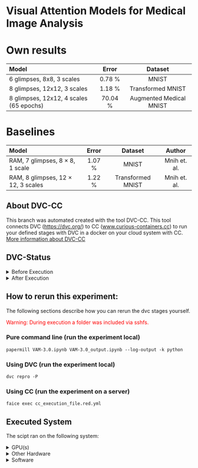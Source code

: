 # Visual Attention Models for Medical Image Analysis

# Own results
| Model                          |   Error |      Dataset        |
|:-------------------------------|:--------:|:------------------:|
| 6 glimpses, 8x8, 3 scales  | 0.78 % | MNIST               | 
| 8 glimpses, 12x12, 3 scales| 1.18 %   | Transformed MNIST   | 
| 8 glimpses, 12x12, 4 scales (65 epochs)| 70.04 % | Augmented Medical MNIST | 

# Baselines

| Model                          |   Error |      Dataset        | Author |
|:-------------------------------|:--------:|:------------------:| :------:|
| RAM, 7 glimpses, 8 × 8, 1 scale | 1.07 % | MNIST               | Mnih et. al. 
| RAM, 8 glimpses, 12 × 12, 3 scales | 1.22 %   | Transformed MNIST   | Mnih et. al. 

## About DVC-CC
This branch was automated created with the tool DVC-CC. This tool connects DVC (https://dvc.org/) to CC (www.curious-containers.cc) to run your defined stages with DVC in a docker on your cloud system with CC. [More information about DVC-CC](https://github.com/deep-projects/dvc-cc)

## DVC-Status


<details><summary>Before Execution</summary>
<p>

```
Data and pipelines are up to date.

```

</p>
</details>




<details><summary>After Execution</summary>
<p>

```
	new:                VAM-3.0_output.ipynb

```

</p>
</details>



## How to rerun this experiment:
The following sections describe how you can rerun the dvc stages yourself.


<span style="color:red">Warning: During execution a folder was included via sshfs.</span>


### Pure command line (run the experiment local)
```
papermill VAM-3.0.ipynb VAM-3.0_output.ipynb --log-output -k python

```
### Using DVC (run the experiment local)
```
dvc repro -P
```
### Using CC (run the experiment on a server)
```
faice exec cc_execution_file.red.yml
```
## Executed System
The scipt ran on the following system:


<details><summary>GPU(s)</summary>
<p>

```
                          name    memory.total [MiB]
====================================================
           GeForce GTX 1080 Ti             11175 MiB

```

</p>
</details>




<details><summary>Other Hardware</summary>
<p>

```
H/W path            Device  Class       Description
===================================================
/0/0                        memory      62GiB System memory
/0/1                        processor   AMD Ryzen 7 1800X Eight-Core Processor

```

</p>
</details>




<details><summary>Software</summary>
<p>

```
Package                Version        
---------------------- ---------------
absl-py                0.9.0          
ansiwrap               0.8.4          
appdirs                1.4.3          
asn1crypto             0.24.0         
astunparse             1.6.3          
async-generator        1.10           
atpublic               1.0            
attrs                  19.3.0         
backcall               0.1.0          
bcrypt                 3.1.7          
black                  19.10b0        
bleach                 3.1.4          
cachetools             4.0.0          
certifi                2019.11.28     
cffi                   1.14.0         
chardet                3.0.4          
click                  7.1.1          
cloudpickle            1.3.0          
colorama               0.4.3          
configobj              5.0.6          
cryptography           2.9            
cycler                 0.10.0         
decorator              4.4.2          
defusedxml             0.6.0          
distro                 1.5.0          
dpath                  2.0.1          
dvc                    0.93.0         
dvc-cc-agent           0.10.2         
dvc-cc-connector       0.8.1          
entrypoints            0.3            
flatten-json           0.1.7          
flufl.lock             3.2            
funcy                  1.14           
future                 0.18.2         
gast                   0.3.3          
gitdb                  4.0.4          
GitPython              3.1.1          
google-auth            1.12.0         
google-auth-oauthlib   0.4.1          
google-pasta           0.2.0          
grandalf               0.6            
graphviz               0.14.1         
grpcio                 1.27.2         
h5py                   2.10.0         
humanize               2.3.0          
idna                   2.6            
imageio                2.9.0          
importlib-metadata     1.6.0          
inflect                3.0.2          
ipykernel              5.2.1          
ipython                7.13.0         
ipython-genutils       0.2.0          
ipywidgets             7.5.1          
jedi                   0.17.0         
Jinja2                 2.11.2         
joblib                 0.14.1         
jsonpath-ng            1.5.1          
jsonschema             3.2.0          
jupyter                1.0.0          
jupyter-client         6.1.3          
jupyter-console        6.1.0          
jupyter-core           4.6.3          
Keras-Preprocessing    1.1.0          
keyring                10.6.0         
keyrings.alt           3.0            
kiwisolver             1.2.0          
Markdown               3.2.1          
MarkupSafe             1.1.1          
matplotlib             3.2.1          
mistune                0.8.4          
nanotime               0.5.2          
nbclient               0.2.0          
nbconvert              5.6.1          
nbformat               5.0.6          
nest-asyncio           1.3.2          
networkx               2.3            
notebook               6.0.3          
numpy                  1.18.2         
oauthlib               3.1.0          
opt-einsum             3.2.0          
packaging              20.3           
pandas                 1.0.3          
pandocfilters          1.4.2          
papermill              2.1.0          
paramiko               2.7.1          
parso                  0.7.0          
pathspec               0.8.0          
pexpect                4.8.0          
pickleshare            0.7.5          
Pillow                 7.1.1          
pip                    20.0.2         
ply                    3.11           
prometheus-client      0.7.1          
prompt-toolkit         3.0.5          
protobuf               3.11.3         
ptyprocess             0.6.0          
pyasn1                 0.4.8          
pyasn1-modules         0.2.8          
pycparser              2.20           
pycrypto               2.6.1          
pydot                  1.4.1          
Pygments               2.6.1          
pygobject              3.26.1         
pygtrie                2.3.2          
pyjson                 1.3.0          
PyNaCl                 1.3.0          
pyparsing              2.4.7          
pyrsistent             0.16.0         
python-apt             1.6.5+ubuntu0.2
python-dateutil        2.8.0          
pytz                   2019.3         
PyWavelets             1.1.1          
pyxdg                  0.25           
PyYAML                 5.3.1          
pyzmq                  19.0.0         
qtconsole              4.7.3          
QtPy                   1.9.0          
red-connector-ssh      1.2            
regex                  2020.4.4       
requests               2.23.0         
requests-oauthlib      1.3.0          
rsa                    4.0            
ruamel.yaml            0.16.10        
ruamel.yaml.clib       0.2.0          
scikit-image           0.17.2         
scikit-learn           0.22.2.post1   
scipy                  1.4.1          
scp                    0.13.2         
seaborn                0.10.0         
SecretStorage          2.3.1          
Send2Trash             1.5.0          
setuptools             46.1.3         
shortuuid              1.0.1          
six                    1.14.0         
sklearn                0.0            
smmap                  3.0.2          
tenacity               6.1.0          
tensorboard            2.2.0          
tensorboard-logger     0.1.0          
tensorboard-plugin-wit 1.6.0.post2    
tensorflow-estimator   2.2.0rc0       
tensorflow-gpu         2.2.0rc2       
tensorflow-probability 0.9.0          
termcolor              1.1.0          
terminado              0.8.3          
testpath               0.4.4          
texttable              1.6.2          
textwrap3              0.9.2          
tifffile               2020.7.22      
toml                   0.10.0         
torch                  1.4.0          
torchvision            0.5.0          
torchviz               0.0.1          
tornado                6.0.4          
tqdm                   4.45.0         
traitlets              4.3.3          
treelib                1.6.1          
typed-ast              1.4.1          
urllib3                1.25.8         
voluptuous             0.11.7         
wcwidth                0.1.9          
webencodings           0.5.1          
Werkzeug               1.0.0          
wheel                  0.30.0         
widgetsnbextension     3.5.1          
wrapt                  1.12.1         
zc.lockfile            2.0            
zipp                   3.1.0          

```

</p>
</details>


